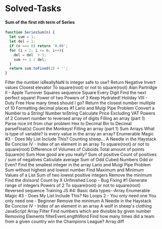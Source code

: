 # Solved-Tasks
#### Sum of the first nth term of Series
```javascript
function SeriesSum(n) {
  let sum = 1; 
  let del = 1;
  if (n === 0) return '0.00';
  for (i = 2; i <= n; i++){
    del = del  + 3;
    sum += 1 / del;
  }
  return sum.toFixed(2) + '';
}
```
Filter the number
isReallyNaN
Is integer safe to use?
Return Negative
Invert values
Closest elevator
To square(root) or not to square(root)
Alan Partridge II - Apple Turnover
Squares sequence
Square Every Digit
Find the next perfect square!
Power of two
Powers of 3
Keep Hydrated!
Holiday VIII - Duty Free
How many times should I go?
Return the closest number multiple of 10
Formatting decimal places #1
Lario and Muigi Pipe Problem
Convert a Number to a String!
Number toString
Calculate Price Excluding VAT
Powers of 2
Convert number to reversed array of digits
Filling an array (part 1)
Parse nice int from char problem
Hex to Decimal
Bin to Decimal
parseFloat(s)
Count the Monkeys!
Filling an array (part 1)
Sum Arrays
What is type of variable?
Is every value in the array an array?
Enumerable Magic #3 - Does My List Include This?
Counting sheep...
A Needle in the Haystack
Be Concise IV - Index of an element in an array
To square(root) or not to square(root)
Difference of Volumes of Cuboids
Total amount of points
Square(n) Sum
How good are you really?
Sum of positive
Count of positives / sum of negatives
Calculate average
Sum of Odd Cubed Numbers
Odd or Even?
Find the smallest integer in the array
Lario and Muigi Pipe Problem
Sum without highest and lowest number
Find Maximum and Minimum Values of a List
Sum of two lowest positive integers
Remove the minimum
Find the divisors!
Count by X
Unfinished Loop - Bug Fixing #1
Generate range of integers
Powers of 2
To square(root) or not to square(root)
Reversed sequence
Training JS #4: Basic data types--Array
Enumerable Magic #3 - Does My List Include This?
No Loops 2 - You only need one
You only need one - Beginner
Remove the minimum
A Needle in the Haystack
Be Concise IV - Index of an element in an array
A wolf in sheep's clothing
JavaScript Array Filter
Find numbers which are divisible by given number
Removing Elements
filterEvenLengthWord
Find how many times did a team from a given country win the Champions League?
Array.diff


